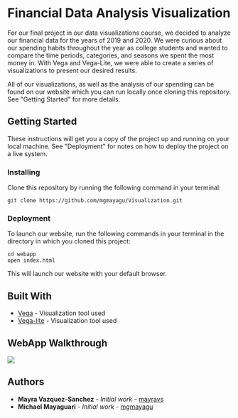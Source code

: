 # Financial Data Analysis Visualization
For our final project in our data visualizations course, we decided to analyze our financial data for the years of 2019 and 2020. We were curious about our spending habits throughout the year as college students and wanted to compare the time periods, categories, and seasons we spent the most money in. With Vega and Vega-Lite, we were able to create a series of visualizations to present our desired results. 

All of our visualizations, as well as the analysis of our spending can be found on our website which you can run locally once cloning this repository. See "Getting Started" for more details.

## Getting Started

These instructions will get you a copy of the project up and running on your local machine. See "Deployment" for notes on how to deploy the project on a live system.

### Installing

Clone this repository by running the following command in your terminal:

```
git clone https://github.com/mgmayagu/Visualization.git
```
### Deployment

To launch our website, run the following commands in your terminal in the directory in which you cloned this project:

```
cd webapp
open index.html
``` 
This will launch our website with your default browser. 

## Built With

* [Vega](https://vega.github.io/vega/) - Visualization tool used
* [Vega-lite](https://vega.github.io/vega-lite/) - Visualization tool used

## WebApp Walkthrough

![](Webapp.gif)

## Authors

* **Mayra Vazquez-Sanchez** - *Initial work* - [mayravs](https://github.com/mayravs)
* **Michael Mayaguari** - *Initial work* - [mgmayagu](https://github.com/mgmayagu)

